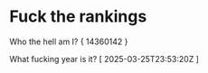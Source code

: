 # Fuck the rankings

Who the hell am I?
{ 14360142 }

What fucking year is it?
[ 2025-03-25T23:53:20Z ]
